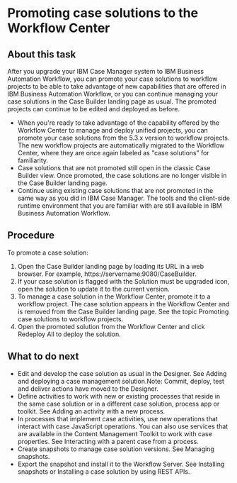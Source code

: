 # Promoting case solutions to the Workflow Center

## About this task

After you upgrade your IBM Case
Manager system to
IBM Business Automation
Workflow, you can promote
your case solutions to workflow projects to be able to take advantage of new capabilities that are
offered in IBM Business Automation
Workflow, or
you can continue managing your case solutions in the Case Builder landing page as usual. The
promoted projects can continue to be edited and deployed as before.

- When you're ready to take advantage of the capability offered by the Workflow Center to manage and deploy
unified projects, you can promote your case solutions from the 5.3.x version to workflow projects.
The new workflow projects are automatically migrated to the Workflow Center, where they are once
again labeled as "case solutions" for familiarity.
- Case solutions that are not promoted still open in the classic Case Builder view. Once promoted, the
case solutions are no longer visible in the Case Builder landing page.
- Continue using existing case solutions that are not promoted in the same way as you did in
IBM Case
Manager. The
tools and the client-side runtime environment that you are familiar with are still available in
IBM Business Automation
Workflow.

## Procedure

To promote a case solution:

1. Open the Case Builder landing page by loading its URL in a web browser. For example,
https://servername:9080/CaseBuilder.
2. If your case solution is flagged with the Solution must be upgraded
icon, open the solution to update it to the current version.
3. To manage a case solution in the Workflow Center, promote it to a workflow project. 
The case solution appears in the Workflow Center and is removed from the
Case Builder landing page. See the topic Promoting case solutions to workflow projects.
4. Open the promoted solution from the Workflow Center and click
Redeploy All to deploy the solution.

## What to do next

- Edit and develop the case solution as usual in the Designer. See Adding and deploying a case management solution.Note: Commit, deploy, test and deliver actions have moved to the
Designer.
- Define activities to work with new or existing processes that reside in the same case solution
or in a different case solution, process app or toolkit. See Adding an activity with a new process.
- In processes that implement case activities, use new operations that interact with case
JavaScript operations. You can also use services that are available in the Content Management
Toolkit to work with case properties. See Interacting with a parent case from a process.
- Create snapshots to manage case solution versions. See Managing snapshots.
- Export the snapshot and install it to the Workflow Server. See Installing snapshots
or Installing a case solution by using REST APIs.